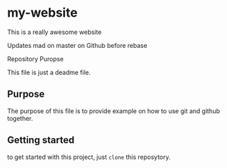 # my-website

This is a really awesome website

Updates mad on master on Github before rebase

Repository Puropse

This file is just a deadme file.

## Purpose

The purpose of this file is to provide example
on how to use git and github together.

## Getting started

to get started with this project, just `clone` this reposytory.

